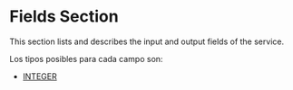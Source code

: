 # Fields Section

This section lists and describes the input and output fields of the service.

Los tipos posibles para cada campo son:

* [INTEGER](type/INTEGER.md)
